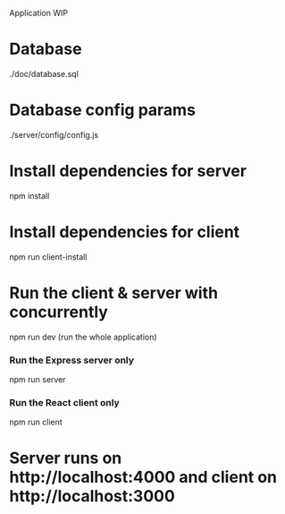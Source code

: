 Application WIP

# Database
./doc/database.sql

# Database config params
./server/config/config.js

# Install dependencies for server
npm install

# Install dependencies for client
npm run client-install

# Run the client & server with concurrently
npm run dev (run the whole application)

### Run the Express server only
npm run server

### Run the React client only
npm run client

# Server runs on http://localhost:4000 and client on http://localhost:3000

